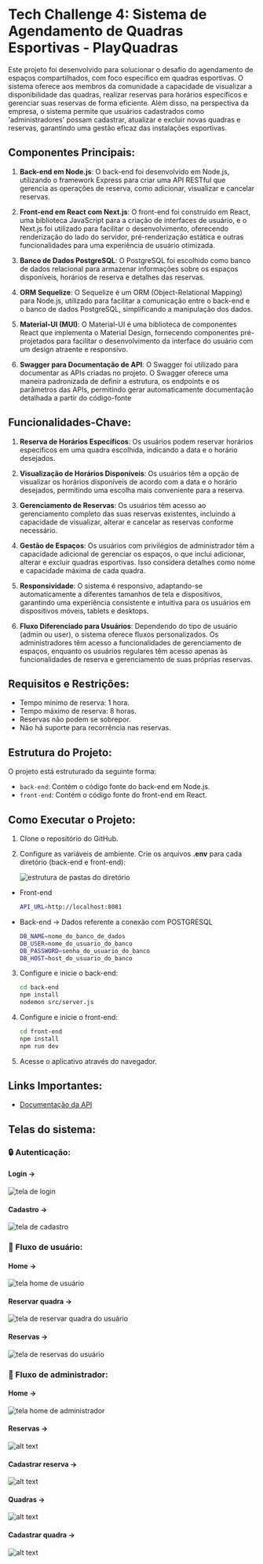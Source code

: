 # Tech Challenge 4: Sistema de Agendamento de Quadras Esportivas - PlayQuadras

Este projeto foi desenvolvido para solucionar o desafio do agendamento de espaços compartilhados, com foco específico em quadras esportivas. O sistema oferece aos membros da comunidade a capacidade de visualizar a disponibilidade das quadras, realizar reservas para horários específicos e gerenciar suas reservas de forma eficiente. Além disso, na perspectiva da empresa, o sistema permite que usuários cadastrados como 'administradores' possam cadastrar, atualizar e excluir novas quadras e reservas, garantindo uma gestão eficaz das instalações esportivas.

## Componentes Principais:

1. **Back-end em Node.js**: O back-end foi desenvolvido em Node.js, utilizando o framework Express para criar uma API RESTful que gerencia as operações de reserva, como adicionar, visualizar e cancelar reservas.

2. **Front-end em React com Next.js**: O front-end foi construído em React, uma biblioteca JavaScript para a criação de interfaces de usuário, e o Next.js foi utilizado para facilitar o desenvolvimento, oferecendo renderização do lado do servidor, pré-renderização estática e outras funcionalidades para uma experiência de usuário otimizada.

3. **Banco de Dados PostgreSQL**: O PostgreSQL foi escolhido como banco de dados relacional para armazenar informações sobre os espaços disponíveis, horários de reserva e detalhes das reservas.

4. **ORM Sequelize**: O Sequelize é um ORM (Object-Relational Mapping) para Node.js, utilizado para facilitar a comunicação entre o back-end e o banco de dados PostgreSQL, simplificando a manipulação dos dados.

5. **Material-UI (MUI)**: O Material-UI é uma biblioteca de componentes React que implementa o Material Design, fornecendo componentes pré-projetados para facilitar o desenvolvimento da interface do usuário com um design atraente e responsivo.

5. **Swagger para Documentação de API**: O Swagger foi utilizado para documentar as APIs criadas no projeto. O Swagger oferece uma maneira padronizada de definir a estrutura, os endpoints e os parâmetros das APIs, permitindo gerar automaticamente documentação detalhada a partir do código-fonte

## Funcionalidades-Chave:

1. **Reserva de Horários Específicos**: Os usuários podem reservar horários específicos em uma quadra escolhida, indicando a data e o horário desejados.

2. **Visualização de Horários Disponíveis**: Os usuários têm a opção de visualizar os horários disponíveis de acordo com a data e o horário desejados, permitindo uma escolha mais conveniente para a reserva.

3. **Gerenciamento de Reservas**: Os usuários têm acesso ao gerenciamento completo das suas reservas existentes, incluindo a capacidade de visualizar, alterar e cancelar as reservas conforme necessário.

4. **Gestão de Espaços**: Os usuários com privilégios de administrador têm a capacidade adicional de gerenciar os espaços, o que inclui adicionar, alterar e excluir quadras esportivas. Isso considera detalhes como nome e capacidade máxima de cada quadra.

5. **Responsividade**: O sistema é responsivo, adaptando-se automaticamente a diferentes tamanhos de tela e dispositivos, garantindo uma experiência consistente e intuitiva para os usuários em dispositivos móveis, tablets e desktops.

6. **Fluxo Diferenciado para Usuários**: Dependendo do tipo de usuário (admin ou user), o sistema oferece fluxos personalizados. Os administradores têm acesso a funcionalidades de gerenciamento de espaços, enquanto os usuários regulares têm acesso apenas às funcionalidades de reserva e gerenciamento de suas próprias reservas.

## Requisitos e Restrições:

- Tempo mínimo de reserva: 1 hora.
- Tempo máximo de reserva: 8 horas.
- Reservas não podem se sobrepor.
- Não há suporte para recorrência nas reservas.

## Estrutura do Projeto:

O projeto está estruturado da seguinte forma:

- `back-end`: Contém o código fonte do back-end em Node.js.
- `front-end`: Contém o código fonte do front-end em React.

## Como Executar o Projeto:

1. Clone o repositório do GitHub.

2. Configure as variáveis de ambiente. Crie os arquivos **.env** para cada diretório (back-end e front-end):

    ![estrutura de pastas do diretório](assets-readme/env.png)

- Front-end
    ```bash
   API_URL=http://localhost:8081
   ```

- Back-end -> Dados referente a conexão com POSTGRESQL
    ```bash
    DB_NAME=nome_do_banco_de_dados
    DB_USER=nome_do_usuario_do_banco
    DB_PASSWORD=senha_do_usuario_do_banco
    DB_HOST=host_do_usuario_do_banco
    ```

3. Configure e inicie o back-end:
   ```bash
   cd back-end
   npm install
   nodemon src/server.js
   ```

4. Configure e inicie o front-end:
    ```bash
    cd front-end
    npm install
    npm run dev
    ```

5. Acesse o aplicativo através do navegador.

## Links Importantes:
- [Documentação da API](https://github.com/laraberns/tech-challenge-4/blob/main/back-end/src/swagger.json)

## Telas do sistema:

### 🔒 Autenticação:
#### Login ->
![tela de login](assets-readme/login.png)
#### Cadastro ->
![tela de cadastro](assets-readme/registro.png)

### 👤 Fluxo de usuário:
#### Home ->
![tela home de usuário](assets-readme/userHome.png)
#### Reservar quadra ->
![tela de reservar quadra do usuário](assets-readme/userReservar.png)
#### Reservas ->
![tela de reservas do usuário](assets-readme/userReservas.png)

### 📝 Fluxo de administrador:
#### Home ->
![tela home de administrador](assets-readme/adminHome.png)
#### Reservas ->
![alt text](assets-readme/adminReservas.png)
#### Cadastrar reserva ->
![alt text](assets-readme/adminReservar.png)
#### Quadras ->
![alt text](assets-readme/adminQuadras.png)
#### Cadastrar quadra ->
![alt text](assets-readme/adminNovaQuadra.png)
